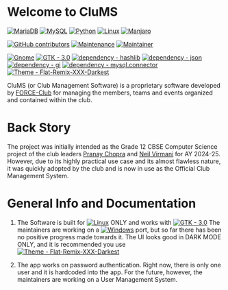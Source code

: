 # Welcome to CluMS
[![MariaDB](https://img.shields.io/badge/MariaDB-003545?style=for-the-badge&logo=mariadb&logoColor=white)](https://mariadb.org) [![MySQL](https://img.shields.io/badge/mysql-4479A1.svg?style=for-the-badge&logo=mysql&logoColor=white)](mysql.com)  [![Python](https://img.shields.io/badge/python-3670A0?style=for-the-badge&logo=python&logoColor=ffdd54)](python.org) [![Linux](https://img.shields.io/badge/Linux-FCC624?style=for-the-badge&logo=linux&logoColor=black)](linux.org) [![Manjaro](https://img.shields.io/badge/Manjaro-35BF5C?style=for-the-badge&logo=Manjaro&logoColor=white)](manjaro.org)

[![GitHub contributors](https://img.shields.io/github/contributors/Pranay-Chopra/CluMS?style=for-the-badge)](https://GitHub.com/Pranay-Chopra/CluMS/graphs/contributors/) [![Maintenance](https://img.shields.io/badge/Maintained%3F-no-red.svg?style=for-the-badge)](https://bitbucket.org/lbesson/ansi-colors) [![Maintainer](https://img.shields.io/badge/Maintainer-PranayChopra-blue?style=for-the-badge)](github.com/Pranay-Chopra)

[![Gnome](https://img.shields.io/badge/Gnome-blue?style=for-the-badge&logo=gnome&logoColor=black)](https://gnome.org) [![GTK - 3.0](https://img.shields.io/badge/GTK-3.0-green?style=for-the-badge&logo=gtk)](https://gtk.org) [![dependency - hashlib](https://img.shields.io/badge/dependency-hashlib-blue?style=for-the-badge)](https://pypi.org/project/hashlib) [![dependency - json](https://img.shields.io/badge/dependency-json-blue?style=for-the-badge)](https://pypi.org/project/json) [![dependency - gi](https://img.shields.io/badge/dependency-gi-blue?style=for-the-badge)](https://pypi.org/project/gi) [![dependency - mysql.connector](https://img.shields.io/badge/dependency-mysql.connector-blue?style=for-the-badge)](https://pypi.org/project/mysql.connector) [![Theme - Flat-Remix-XXX-Darkest](https://img.shields.io/badge/Theme-Flat--Remix--XXX--Darkest-191919?logo=gnome&style=for-the-badge)](https://github.com/daniruiz/Flat-Remix-Gtk)

CluMS (or Club Management Software) is a proprietary software developed by [FORCE-Club](github.com/FORCE-Fest) for managing the members, teams and events organized and contained within the club.

# Back Story
The project was initially intended as the Grade 12 CBSE Computer Science project of the club leaders [Pranay Chopra](github.com/Pranay-Chopra) and [Neil Virmani](github.com/NVirCX) for AY 2024-25. However, due to its highly practical use case and its almost flawless nature, it was quickly adopted by the club and is now in use as the Official Club Management System.

# General Info and Documentation
1. The Software is built for [![Linux](https://img.shields.io/badge/Linux-FCC624?logo=linux&logoColor=black)](Linux.org) ONLY and works with [![GTK - 3.0](https://img.shields.io/badge/GTK-3.0-green?logo=gtk)](https://gtk.org) The maintainers are working on a [![Windows](https://img.shields.io/badge/Windows-0078D6?logo=windows&logoColor=white)](https://www.microsoft.com/en-us/windows) port, but so far there has been no positive progress made towards it. The UI looks good in DARK MODE ONLY, and it is recommended you use [![Theme - Flat-Remix-XXX-Darkest](https://img.shields.io/badge/Theme-Flat--Remix--XXX--Darkest-191919?logo=gnome)](https://github.com/daniruiz/Flat-Remix-Gtk)

2. The app works on password authentication. Right now, there is only one user and it is hardcoded into the app. For the future, however, the maintainers are working on a User Management System.
